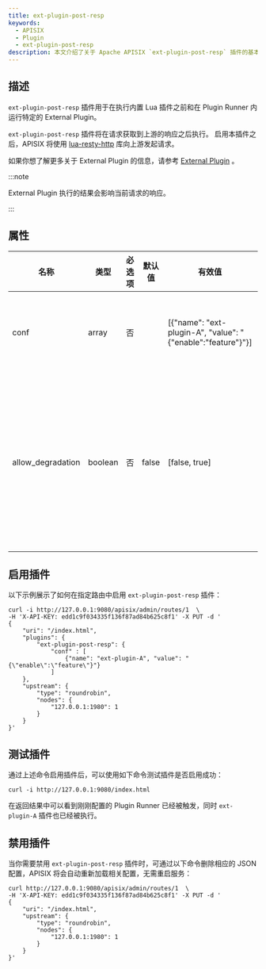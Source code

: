 ```yaml
---
title: ext-plugin-post-resp
keywords:
  - APISIX
  - Plugin
  - ext-plugin-post-resp
description: 本文介绍了关于 Apache APISIX `ext-plugin-post-resp` 插件的基本信息及使用方法。
---
```


<!--
#
# Licensed to the Apache Software Foundation (ASF) under one or more
# contributor license agreements.  See the NOTICE file distributed with
# this work for additional information regarding copyright ownership.
# The ASF licenses this file to You under the Apache License, Version 2.0
# (the "License"); you may not use this file except in compliance with
# the License.  You may obtain a copy of the License at
#
#     http://www.apache.org/licenses/LICENSE-2.0
#
# Unless required by applicable law or agreed to in writing, software
# distributed under the License is distributed on an "AS IS" BASIS,
# WITHOUT WARRANTIES OR CONDITIONS OF ANY KIND, either express or implied.
# See the License for the specific language governing permissions and
# limitations under the License.
#
-->

## 描述

`ext-plugin-post-resp` 插件用于在执行内置 Lua 插件之前和在 Plugin Runner 内运行特定的 External Plugin。

`ext-plugin-post-resp` 插件将在请求获取到上游的响应之后执行。
启用本插件之后，APISIX 将使用 [lua-resty-http](https://github.com/api7/lua-resty-http) 库向上游发起请求。

如果你想了解更多关于 External Plugin 的信息，请参考 [External Plugin](../external-plugin.md) 。

:::note

External Plugin 执行的结果会影响当前请求的响应。

:::

## 属性

| 名称              | 类型    | 必选项 | 默认值  | 有效值                                                           | 描述                                                                              |
| ----------------- | ------ | ------ | ------- | --------------------------------------------------------------- | -------------------------------------------------------------------------------- |
| conf              | array  | 否     |         | [{"name": "ext-plugin-A", "value": "{\"enable\":\"feature\"}"}] | 在 Plugin Runner 内执行的插件列表的配置。                                           |
| allow_degradation | boolean| 否     | false   | [false, true]                                                    | 当 Plugin Runner 临时不可用时是否允许请求继续，当值设置为 true 时则自动允许请求继续。   |

## 启用插件

以下示例展示了如何在指定路由中启用 `ext-plugin-post-resp` 插件：

```shell
curl -i http://127.0.0.1:9080/apisix/admin/routes/1  \
-H 'X-API-KEY: edd1c9f034335f136f87ad84b625c8f1' -X PUT -d '
{
    "uri": "/index.html",
    "plugins": {
        "ext-plugin-post-resp": {
            "conf" : [
                {"name": "ext-plugin-A", "value": "{\"enable\":\"feature\"}"}
            ]
    },
    "upstream": {
        "type": "roundrobin",
        "nodes": {
            "127.0.0.1:1980": 1
        }
    }
}'
```

## 测试插件

通过上述命令启用插件后，可以使用如下命令测试插件是否启用成功：

```shell
curl -i http://127.0.0.1:9080/index.html
```

在返回结果中可以看到刚刚配置的 Plugin Runner 已经被触发，同时 `ext-plugin-A` 插件也已经被执行。

## 禁用插件

当你需要禁用 `ext-plugin-post-resp` 插件时，可通过以下命令删除相应的 JSON 配置，APISIX 将会自动重新加载相关配置，无需重启服务：

```shell
curl http://127.0.0.1:9080/apisix/admin/routes/1  \
-H 'X-API-KEY: edd1c9f034335f136f87ad84b625c8f1' -X PUT -d '
{
    "uri": "/index.html",
    "upstream": {
        "type": "roundrobin",
        "nodes": {
            "127.0.0.1:1980": 1
        }
    }
}'
```
